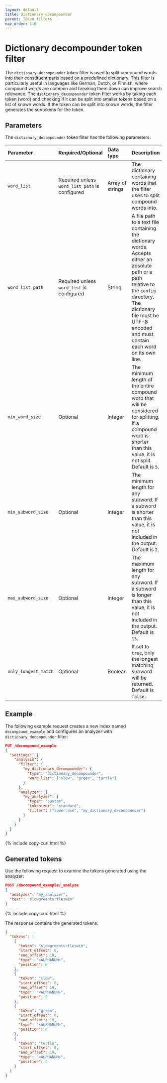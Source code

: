 ```yaml
---
layout: default
title: Dictionary decompounder
parent: Token filters
nav_order: 110
---
```


# Dictionary decompounder token filter

The `dictionary_decompounder` token filter is used to split compound words into their constituent parts based on a predefined dictionary. This filter is particularly useful in languages like German, Dutch, or Finnish, where compound words are common and breaking them down can improve search relevance. The `dictionary_decompounder` token filter works by taking each token (word) and checking if it can be split into smaller tokens based on a list of known words. If the token can be split into known words, the filter generates the subtokens for the token.

## Parameters

The `dictionary_decompounder` token filter has the following parameters.

Parameter | Required/Optional | Data type | Description
:--- | :--- | :--- | :--- 
`word_list` | Required unless `word_list_path` is configured | Array of strings | The dictionary containing words that the filter uses to split compound words into.
`word_list_path` | Required unless `word_list` is configured | String | A file path to a text file containing the dictionary words. Accepts either an absolute path or a path relative to the `config` directory. The dictionary file must be UTF-8 encoded and must contain each word on its own line.
`min_word_size` | Optional | Integer | The minimum length of the entire compound word that will be considered for splitting. If a compound word is shorter than this value, it is not split. Default is `5`.
`min_subword_size` | Optional | Integer | The minimum length for any subword. If a subword is shorter than this value, it is not included in the output. Default is `2`.
`max_subword_size` | Optional | Integer | The maximum length for any subword. If a subword is longer than this value, it is not included in the output. Default is `15`.
`only_longest_match` | Optional | Boolean | If set to `true`, only the longest matching subword will be returned. Default is `false`.

## Example

The following example request creates a new index named `decompound_example` and configures an analyzer with `dictionary_decompounder` filter:

```json
PUT /decompound_example
{
  "settings": {
    "analysis": {
      "filter": {
        "my_dictionary_decompounder": {
          "type": "dictionary_decompounder",
          "word_list": ["slow", "green", "turtle"]
        }
      },
      "analyzer": {
        "my_analyzer": {
          "type": "custom",
          "tokenizer": "standard",
          "filter": ["lowercase", "my_dictionary_decompounder"]
        }
      }
    }
  }
}
```
{% include copy-curl.html %}

## Generated tokens

Use the following request to examine the tokens generated using the analyzer:

```json
POST /decompound_example/_analyze
{
  "analyzer": "my_analyzer",
  "text": "slowgreenturtleswim"
}
```
{% include copy-curl.html %}

The response contains the generated tokens:

```json
{
  "tokens": [
    {
      "token": "slowgreenturtleswim",
      "start_offset": 0,
      "end_offset": 19,
      "type": "<ALPHANUM>",
      "position": 0
    },
    {
      "token": "slow",
      "start_offset": 0,
      "end_offset": 19,
      "type": "<ALPHANUM>",
      "position": 0
    },
    {
      "token": "green",
      "start_offset": 0,
      "end_offset": 19,
      "type": "<ALPHANUM>",
      "position": 0
    },
    {
      "token": "turtle",
      "start_offset": 0,
      "end_offset": 19,
      "type": "<ALPHANUM>",
      "position": 0
    }
  ]
}
```
